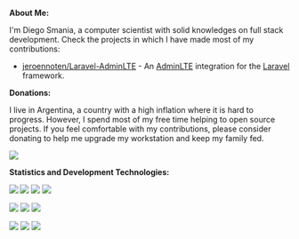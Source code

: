 <!--
**Shidersz/Shidersz** is a ✨ _special_ ✨ repository because its `README.md` (this file) appears on your GitHub profile.

Here are some ideas to get you started:

- 🔭 I’m currently working on ...
- 🌱 I’m currently learning ...
- 👯 I’m looking to collaborate on ...
- 🤔 I’m looking for help with ...
- 💬 Ask me about ...
- 📫 How to reach me: ...
- 😄 Pronouns: ...
- ⚡ Fun fact: ...
-->

__About Me:__

I'm Diego Smania, a computer scientist with solid knowledges on full stack development. Check the projects in which I have made most of my contributions:

- [jeroennoten/Laravel-AdminLTE](https://github.com/jeroennoten/Laravel-AdminLTE) - An [AdminLTE](https://github.com/ColorlibHQ/AdminLTE) integration for the [Laravel](https://laravel.com/) framework.

__Donations:__

I live in Argentina, a country with a high inflation where it is hard to progress. However, I spend most of my free time helping to open source projects. If you feel comfortable with my contributions, please consider donating to help me upgrade my workstation and keep my family fed.

[![](https://www.paypalobjects.com/en_US/i/btn/btn_donateCC_LG.gif)](https://www.paypal.com/donate?hosted_button_id=2TLVPTRE84L5C&source=url)

__Statistics and Development Technologies:__

<!-- Add statistics using anuraghazra/github-readme-stats package -->
<img src="https://github-readme-stats.vercel.app/api?username=shidersz&show_icons=true&bg_color=40,000000,4477b2&text_color=ffffff&title_color=fdc271&icon_color=E8BF8B" align="left">

<!-- Add shield badges using https://shields.io/ -->
![](https://img.shields.io/badge/OS-Linux-blue?logo=linux&logoColor=white&color=4477b2&style=flat-square)
![](https://img.shields.io/badge/OS-Windows-blue?logo=windows&logoColor=white&color=4477b2&style=flat-square)
![](https://img.shields.io/badge/DBMS-MySQL-blue?logo=mysql&logoColor=white&color=4477b2&style=flat-square)

![](https://img.shields.io/badge/Code-Html5-blue?logo=html5&logoColor=white&color=4477b2&style=flat-square)
![](https://img.shields.io/badge/Code-JavaScript-blue?logo=javascript&logoColor=white&color=4477b2&style=flat-square)
![](https://img.shields.io/badge/Code-PHP-blue?logo=php&logoColor=white&color=4477b2&style=flat-square)

![](https://img.shields.io/badge/Fwk-Laravel-blue?logo=laravel&logoColor=white&color=4477b2&style=flat-square)
![](https://img.shields.io/badge/Fwk-Bootstrap-blue?logo=bootstrap&logoColor=white&color=4477b2&style=flat-square)
![](https://img.shields.io/badge/Fwk-jQuery-blue?logo=jquery&logoColor=white&color=4477b2&style=flat-square)
